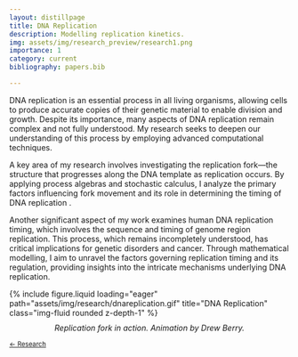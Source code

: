 ```yaml
---
layout: distillpage
title: DNA Replication
description: Modelling replication kinetics.
img: assets/img/research_preview/research1.png
importance: 1
category: current
bibliography: papers.bib

---
```

<!---<sub>[← Research](/projects/)</sub>-->

DNA replication is an essential process in all living organisms, allowing cells to produce accurate copies of their genetic material to enable division and growth. Despite its importance, many aspects of DNA replication remain complex and not fully understood. My research seeks to deepen our understanding of this process by employing advanced computational techniques.

A key area of my research involves investigating the replication fork—the structure that progresses along the DNA template as replication occurs. By applying process algebras and stochastic calculus, I analyze the primary factors influencing fork movement and its role in determining the timing of DNA replication <d-cite key="berkemeier2024dna,berners2024regulation"></d-cite>.

Another significant aspect of my work examines human DNA replication timing, which involves the sequence and timing of genome region replication. This process, which remains incompletely understood, has critical implications for genetic disorders and cancer. Through mathematical modelling, I aim to unravel the factors governing replication timing and its regulation, providing insights into the intricate mechanisms underlying DNA replication.

<div class="row">
    <div class="col-sm mt-3 mt-md-0">
        {% include figure.liquid loading="eager" path="assets/img/research/dnareplication.gif" title="DNA Replication" class="img-fluid rounded z-depth-1" %}
        <div class="caption" style="text-align: center; font-style: italic; margin-top: 10px;">
            Replication fork in action. Animation by Drew Berry.
        </div>
    </div>
</div>

<sub>[← Research](/projects/)</sub>